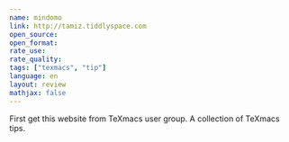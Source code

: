 ```yaml
---
name: mindomo
link: http://tamiz.tiddlyspace.com
open_source:
open_format:
rate_use:
rate_quality:
tags: ["texmacs", "tip"]
language: en
layout: review
mathjax: false
---
```


First get this website from TeXmacs user group. 
A collection of TeXmacs tips. 
